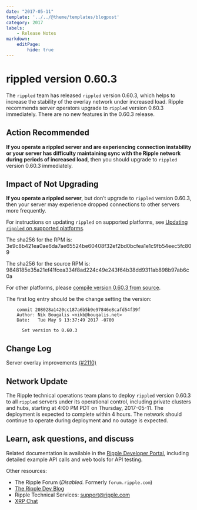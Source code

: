 ```yaml
---
date: "2017-05-11"
template: '../../@theme/templates/blogpost'
category: 2017
labels:
    - Release Notes
markdown:
    editPage:
        hide: true
---
```

# rippled version 0.60.3

The `rippled` team has released `rippled` version 0.60.3, which helps to increase the stability of the overlay network under increased load. Ripple recommends server operators upgrade to `rippled` version 0.60.3 immediately. There are no new features in the 0.60.3 release.

## Action Recommended

**If you operate a rippled server and are experiencing connection instability or your server has difficulty maintaining sync with the Ripple network during periods of increased load**, then you should upgrade to `rippled` version 0.60.3 immediately.

## Impact of Not Upgrading

**If you operate a rippled server**, but don’t upgrade to `rippled` version 0.60.3, then your server may experience dropped connections to other servers more frequently.

For instructions on updating `rippled` on supported platforms, see [Updating `rippled` on supported platforms](https://ripple.com/build/rippled-setup/#updating-rippled).

The sha256 for the RPM is: 3e9c8b421ea0ae6da7ae65524be60408f32ef2bd0bcfea1e1c9fb54eec5fc809

The sha256 for the source RPM is: 9848185e35a21ef41fcea334f8ad224c49e243f64b38dd9311ab898b97ab6c0a

For other platforms, please [compile version 0.60.3 from source](https://github.com/ripple/rippled/tree/master/Builds).

The first log entry should be the change setting the version:

        commit 208028a1420cc187a6b5b9e97846e8cafd54f39f
        Author: Nik Bougalis <nikb@bougalis.net>
        Date:   Tue May 9 13:37:49 2017 -0700

          Set version to 0.60.3

## Change Log

Server overlay improvements [(#2110)](https://github.com/ripple/rippled/pull/2110)

## Network Update

The Ripple technical operations team plans to deploy `rippled` version 0.60.3 to all `rippled` servers under its operational control, including private clusters and hubs, starting at 4:00 PM PDT on Thursday, 2017-05-11. The deployment is expected to complete within 4 hours. The network should continue to operate during deployment and no outage is expected.


## Learn, ask questions, and discuss
Related documentation is available in the [Ripple Developer Portal](https://ripple.com/build/), including detailed example API calls and web tools for API testing.

Other resources:

* The Ripple Forum (_Disabled._ Formerly `forum.ripple.com`)
* [The Ripple Dev Blog](https://developers.ripple.com/blog/)
* Ripple Technical Services: support@ripple.com
* [XRP Chat](http://www.xrpchat.com/)
